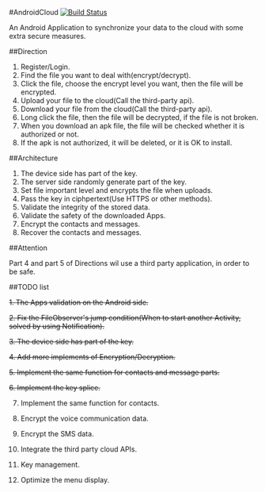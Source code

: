 #AndroidCloud [![Build Status](https://travis-ci.org/twlkyao/AndroidCloud.png?branch=master)](https://travis-ci.org/twlkyao/AndroidCloud)

An Android Application to synchronize your data to the cloud with some extra secure measures.

##Direction

1. Register/Login.  
2. Find the file you want to deal with(encrypt/decrypt).  
3. Click the file, choose the encrypt level you want, then the file will be encrypted.  
4. Upload your file to the cloud(Call the third-party api).    
5. Download your file from the cloud(Call the third-party api).  
6. Long click the file, then the file will be decrypted, if the file is not broken.  
7. When you download an apk file, the file will be checked whether it is authorized or not.  
8. If the apk is not authorized, it will be deleted, or it is OK to install.  

##Architecture

1. The device side has part of the key.
2. The server side randomly generate part of the key.
3. Set file important level and encrypts the file when uploads.
4. Pass the key in ciphpertext(Use HTTPS or other methods).
5. Validate the integrity of the stored data.
6. Validate the safety of the downloaded Apps.  
7. Encrypt the contacts and messages.  
8. Recover the contacts and messages.

##Attention  

Part 4 and part 5 of Directions wil use a third party application, in order to be safe.  

##TODO list

<del>1. The Apps validation on the Android side.</del><br>  
  
<del>2. Fix the FileObserver's jump condition(When to start another Activity, solved by using Notification).</del><br>

<del>3. The device side has part of the key.</del><br>  

<del>4. Add more implements of Encryption/Decryption.</del><br>  

<del>5. Implement the same function for contacts and message parts.</del><br>

<del>6. Implement the key splice.</del><br>  
  
7. Implement the same function for contacts.  

8. Encrypt the voice communication data.  

9. Encrypt the SMS data.  

10. Integrate the third party cloud APIs.  

11. Key management.

12. Optimize the menu display.